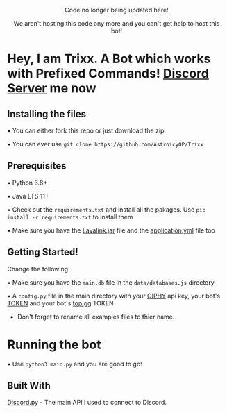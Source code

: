 <p align='center'>Code no longer being updated here!<p>

<p align='center'>We aren't hosting this code any more and you can't get help to host this bot!<p>

# Hey, I am Trixx. A Bot which works with Prefixed Commands! [Discord Server](https://discord.gg/F2JGrrsag2) me now



## Installing the files

• You can either fork this repo or just download the zip.

• You can ever use `git clone https://github.com/AstroicyOP/Trixx` 

## Prerequisites

• Python 3.8+

• Java LTS 11+

• Check out the `requirements.txt` and install all the pakages. Use `pip install -r requirements.txt` to install them

• Make sure you have the [Lavalink.jar](https://github.com/freyacodes/Lavalink/releases) file and the [application.yml](https://github.com/freyacodes/Lavalink/blob/master/LavalinkServer/application.yml.example) file too

## Getting Started!

Change the following:

• Make sure you have the `main.db` file in the `data/databases.js` directory

• A `config.py` file in the main directory with your [GIPHY](https://developers.giphy.com/) api key, your bot's [TOKEN](https://discord.com/developers/applications) and your bot's [top.gg](https:/top.gg) TOKEN 

* Don't forget to rename all examples files to thier name.

# Running the bot

• Use `python3 main.py` and you are good to go!

## Built With

[Discord.py]([https://github.com/Pycord-Development/pycord](https://github.com/Rapptz/discord.py)) - The main API I used to connect to Discord.
